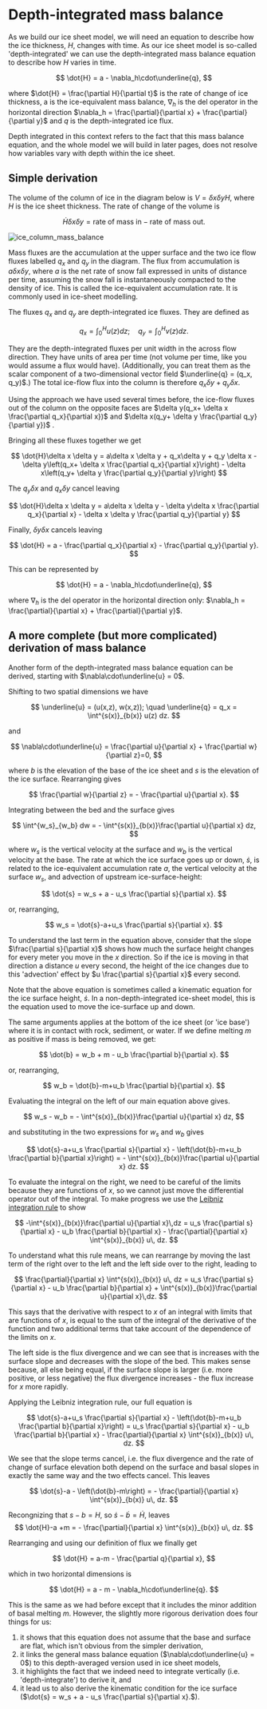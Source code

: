 # Depth-integrated mass balance 

As we build our ice sheet model, we will need an equation to describe how the ice thickness, $H$, changes with time. As our ice sheet model is so-called 'depth-integrated' we can use the depth-integrated mass balance equation to describe how $H$ varies in time.

$$
\dot{H} = a -  \nabla_h\cdot\underline{q}, 
$$

where $\dot{H} = \frac{\partial H}{\partial t}$ is the rate of change of ice thickness, a is the ice-equivalent mass balance, $\nabla_h$ is the del operator in the horizontal direction $\nabla_h = \frac{\partial}{\partial x} + \frac{\partial}{\partial y}$ and $q$ is the depth-integrated ice flux. 

Depth integrated in this context refers to the fact that this mass balance equation, and the whole model we will build in later pages, does not resolve how variables vary with depth within the ice sheet. 
 

## Simple derivation

The volume of the column of ice in the diagram below is $V= \delta x \delta y H$, where $H$ is the ice sheet thickness. The rate of change of the volume is 

$$
\dot{H}\delta x \delta y = \text{rate of mass in} - \text{rate of mass out}.
$$

![ice_column_mass_balance](https://github.com/ldeo-glaciology/ice-sheet-seminar-2022/blob/29fca4498ff512dc556ccdef2b03ccdd9195495f/images/ice_column_mass_balance.jpg)

Mass fluxes are the accumulation at the upper surface and the two ice flow fluxes labelled $q_x$ and $q_y$ in the diagram. The flux from accumulation is $a\delta x \delta y$, where $a$ is the net rate of snow fall expressed in units of distance per time, assuming the snow fall is instantaneously compacted to the density of ice. This is called the ice-equivalent accumulation rate. It is commonly used in ice-sheet modelling. 

The fluxes $q_x$ and $q_y$ are depth-integrated ice fluxes. They are defined as

$$
q_x = \int^H_0 u(z) dz;\quad q_y = \int^H_0 v(z) dz.
$$

They are the depth-integrated fluxes per unit width in the across flow direction. They have units of area per time (not volume per time, like you would assume a flux would have). (Additionally, you can treat them as the scalar component of a two-dimensional vector field $\underline{q}  = (q_x, q_y)$.) The total ice-flow flux into the column is therefore $q_x\delta y + q_y \delta x$.

Using the approach we have used several times before, the ice-flow fluxes out of the column on the opposite faces are $\delta y(q_x+ \delta x \frac{\partial q_x}{\partial x})$ and $\delta x(q_y+ \delta y \frac{\partial q_y}{\partial y})$ .

Bringing all these fluxes together we get

$$
\dot{H}\delta x \delta y = a\delta x \delta y + q_x\delta y + q_y \delta x - \delta y\left(q_x+ \delta x \frac{\partial q_x}{\partial x}\right) - \delta x\left(q_y+ \delta y \frac{\partial q_y}{\partial y}\right)
$$

The $q_y \delta x$ and $q_x\delta y$ cancel leaving

$$
\dot{H}\delta x \delta y = a\delta x \delta y - \delta y\delta x \frac{\partial q_x}{\partial x} - \delta x \delta y \frac{\partial q_y}{\partial y}
$$

Finally,  $\delta y \delta x$ cancels leaving

$$
\dot{H} = a -  \frac{\partial q_x}{\partial x} -  \frac{\partial q_y}{\partial y}.
$$

This can be represented by 

$$
\dot{H} = a -  \nabla_h\cdot\underline{q}, 
$$

where $\nabla_h$ is the del operator in the horizontal direction only: $\nabla_h = \frac{\partial}{\partial x} + \frac{\partial}{\partial y}$.


## A more complete (but more complicated) derivation of mass balance

Another form of the depth-integrated mass balance equation can be derived, starting with $\nabla\cdot\underline{u} = 0$. 

Shifting to two spatial dimensions we have 

$$
\underline{u} = (u(x,z), w(x,z)); \quad \underline{q} = q_x = \int^{s(x)}_{b(x)} u(z) dz.
$$

and

$$
\nabla\cdot\underline{u} = \frac{\partial u}{\partial x} + \frac{\partial w}{\partial z}=0,
$$

where $b$ is the elevation of the base of the ice sheet and $s$ is the elevation of the ice surface. Rearranging gives 

$$
\frac{\partial w}{\partial z} = - \frac{\partial u}{\partial x}.
$$

Integrating between the bed and the surface gives

$$
\int^{w_s}_{w_b} dw = - \int^{s(x)}_{b(x)}\frac{\partial u}{\partial x} dz,
$$

where $w_s$ is the vertical velocity at the surface and $w_b$ is the vertical velocity at the base. The rate at which the ice surface goes up or down, $\dot{s}$, is related to the ice-equivalent accumulation rate $a$, the vertical velocity at the surface $w_s$, and advection of upstream ice-surface-height: 

$$
\dot{s} = w_s + a - u_s \frac{\partial s}{\partial x}.
$$

or, rearranging,

$$
w_s = \dot{s}-a+u_s \frac{\partial s}{\partial x}.
$$

To understand the last term in the equation above, consider that the slope $\frac{\partial s}{\partial x}$ shows how much the surface height changes for every meter you move in the $x$ direction. So if the ice is moving in that direction a distance $u$ every second, the height of the ice changes due to this 'advection' effect by $u \frac{\partial s}{\partial x}$ every second. 

Note that the above equation is sometimes called a kinematic equation for the ice surface height, $\dot{s}$. In a non-depth-integrated ice-sheet model, this is the equation used to move the ice-surface up and down. 

The same arguments applies at the bottom of the ice sheet (or 'ice base') where it is in contact with rock, sediment, or water. If we define melting $m$ as positive if mass is being removed, we get: 

$$
\dot{b} = w_b + m - u_b \frac{\partial b}{\partial x}.
$$

or, rearranging,

$$
w_b = \dot{b}-m+u_b \frac{\partial b}{\partial x}.
$$

Evaluating the integral on the left of our main equation above gives. 

$$
w_s - w_b = - \int^{s(x)}_{b(x)}\frac{\partial u}{\partial x} dz,
$$

and substituting in the two expressions for $w_s$ and $w_b$ gives

$$
\dot{s}-a+u_s \frac{\partial s}{\partial x} - \left(\dot{b}-m+u_b \frac{\partial b}{\partial x}\right) = - \int^{s(x)}_{b(x)}\frac{\partial u}{\partial x} dz. 
$$

To evaluate the integral on the right, we need to be careful of the limits because they are functions of $x$, so we cannot just move the differential operator out of the integral. To make progress we use the [Leibniz integration rule](https://en.wikipedia.org/wiki/Leibniz_integral_rule) to show

$$
-\int^{s(x)}_{b(x)}\frac{\partial u}{\partial x}\,dz = u_s \frac{\partial s}{\partial x} - u_b \frac{\partial b}{\partial x}  - \frac{\partial}{\partial x} \int^{s(x)}_{b(x)} u\, dz.
$$

To understand what this rule means, we can rearrange by moving the last term of the right over to the left and the left side over to the right, leading to

$$
\frac{\partial}{\partial x} \int^{s(x)}_{b(x)} u\, dz
 = u_s \frac{\partial s}{\partial x} - u_b \frac{\partial b}{\partial x}  + \int^{s(x)}_{b(x)}\frac{\partial u}{\partial x}\,dz.
$$

This says that the derivative with respect to $x$ of an integral with limits that are functions of $x$, is equal to the sum of the integral of the derivative of the function and two additional terms that take account of the dependence of the limits on $x$.

The left side is the flux divergence and we can see that is increases with the surface slope and decreases with the slope of the bed. This makes sense because, all else being equal, if the surface slope is larger (i.e. more positive, or less negative) the flux divergence increases - the flux increase for $x$ more rapidly.

Applying the Leibniz integration rule, our full equation is 

$$
\dot{s}-a+u_s \frac{\partial s}{\partial x} - \left(\dot{b}-m+u_b \frac{\partial b}{\partial x}\right) = u_s \frac{\partial s}{\partial x} - u_b \frac{\partial b}{\partial x}  - \frac{\partial}{\partial x} \int^{s(x)}_{b(x)} u\, dz.
$$

We see that the slope terms cancel, i.e. the flux divergence and the rate of change of surface elevation both depend on the surface and basal slopes in exactly the same way and the two effects cancel. This leaves

$$
\dot{s}-a - \left(\dot{b}-m\right) =  - \frac{\partial}{\partial x} \int^{s(x)}_{b(x)} u\, dz.
$$

Recongnizing that $s-b = H$, so $\dot{s}-\dot{b} = \dot{H}$, leaves
$$
\dot{H}-a  +m =  - \frac{\partial}{\partial x} \int^{s(x)}_{b(x)} u\, dz.
$$

Rearranging and using our definition of flux we finally get

$$
\dot{H} = a-m - \frac{\partial q}{\partial x},
$$

which in two horizontal dimensions is 

$$
\dot{H} = a -  m - \nabla_h\cdot\underline{q}. 
$$

This is the same as we had before except that it includes the minor addition of basal melting $m$. However, the slightly more rigorous derivation does four things for us: 
1. it shows that this equation does not assume that the base and surface are flat, which isn't obvious from the simpler derivation,
2. it links the general mass balance equation ($\nabla\cdot\underline{u} = 0$) to this depth-averaged version used in ice sheet models, 
3. it highlights the fact that we indeed need to integrate vertically (i.e. 'depth-integrate') to derive it, and 
4. it lead us to also derive the kinematic condition for the ice surface ($\dot{s} = w_s + a - u_s \frac{\partial s}{\partial x}.$).




